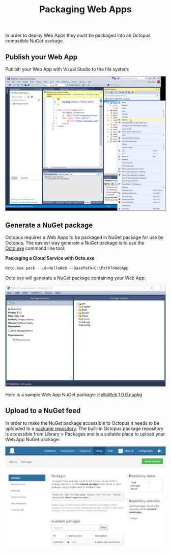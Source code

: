 ﻿---
title: Packaging Web Apps

---


In order to deploy Web Apps they must be packaged into an Octopus compatible NuGet package.

## Publish your Web App


Publish your Web App with Visual Studio to the file system:


![](/docs/images/3049436/3278570.png)

## Generate a NuGet package


Octopus requires a Web Apps to be packaged in NuGet package for use by Octopus. The easiest way generate a NuGet package is to use the [Octo.exe](/docs/home/packaging-applications/nuget-packages/using-octo.exe.md) command line tool:

**Packaging a Cloud Service with Octo.exe**

```powershell
Octo.exe pack --id=HelloWeb --basePath=C:\PathToWebApp
```


Octo.exe will generate a NuGet package containing your Web App:


![](/docs/images/3049436/3278571.png)


Here is a sample Web App NuGet package: [HelloWeb.1.0.0.nupkg](https://download.octopusdeploy.com/demo/HelloWeb.1.0.0.nupkg)

## Upload to a NuGet feed


In order to make the NuGet package accessible to Octopus it needs to be uploaded to a [package repository](/docs/home/packaging-applications/package-repositories.md). The built-in Octopus package repository is accessible from Library > Packages and is a suitable place to upload your Web App NuGet package:


![](/docs/images/3049436/3278572.png)
